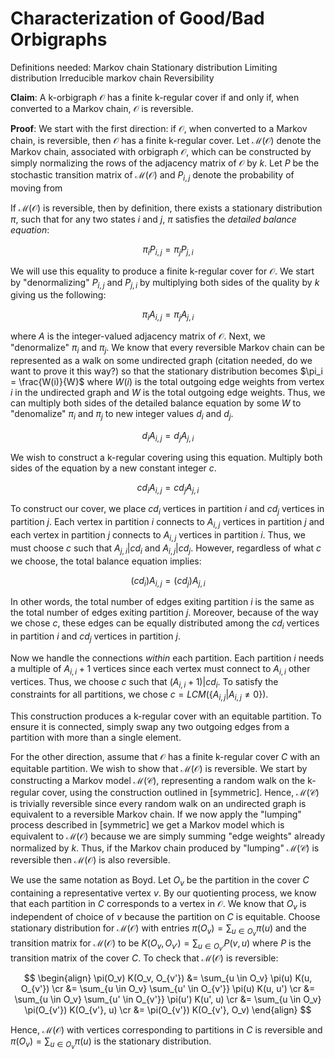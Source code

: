 Characterization of Good/Bad Orbigraphs
=======================================

Definitions needed:
Markov chain
Stationary distribution
Limiting distribution
Irreducible markov chain
Reversibility

**Claim**:
A k-orbigraph $\mathcal{O}$ has a finite k-regular cover if and only if, when converted to a Markov chain, $\mathcal{O}$ is reversible.

**Proof**:
We start with the first direction: if $\mathcal{O}$, when converted to a Markov chain, is reversible, then $\mathcal{O}$ has a finite k-regular cover. Let $\mathcal{M}(\mathcal{O})$ denote the Markov chain, associated with orbigraph $\mathcal{O}$, which can be constructed by simply normalizing the rows of the adjacency matrix of $\mathcal{O}$ by $k$. Let $P$ be the stochastic transition matrix of $\mathcal{M}(\mathcal{O})$ and $P_{i,j}$ denote the probability of moving from 

If $\mathcal{M}(\mathcal{O})$ is reversible, then by definition, there exists a stationary distribution $\pi$, such that for any two states $i$ and $j$, $\pi$ satisfies the $\textit{detailed balance equation}$:

$$
\pi_i P_{i, j} = \pi_j P_{j, i}
$$

We will use this equality to produce a finite k-regular cover for $\mathcal{O}$. We start by "denormalizing" $P_{i,j}$ and $P_{j, i}$ by multiplying both sides of the quality by $k$ giving us the following:

$$
\pi_i A_{i, j} = \pi_j A_{j,i}
$$

where $A$ is the integer-valued adjacency matrix of $\mathcal{O}$. Next, we "denormalize" $\pi_i$ and $\pi_j$. We know that every reversible Markov chain can be represented as a walk on some undirected graph (citation needed, do we want to prove it this way?) so that the stationary distribution becomes $\pi_i = \frac{W(i)}{W}$ where $W(i)$ is the total outgoing edge weights from vertex $i$ in the undirected graph and $W$ is the total outgoing edge weights. Thus, we can multiply both sides of the detailed balance equation by some $W$ to "denomalize" $\pi_i$ and $\pi_j$ to new integer values $d_i$ and $d_j$.

$$
d_i A_{i, j} = d_j A_{j, i}
$$

We wish to construct a k-regular covering using this equation. Multiply both sides of the equation by a new constant integer $c$.

$$
c d_i A_{i, j} = c d_j A_{j, i}
$$

To construct our cover, we place $c d_i$ vertices in partition $i$ and $c d_j$ vertices in partition $j$. Each vertex in partition $i$ connects to $A_{i, j}$ vertices in partition $j$ and each vertex in partition $j$ connects to $A_{i, j}$ vertices in partition $i$. Thus, we must choose $c$ such that $A_{j, i} | c d_i$ and $A_{i, j} | c d_j$. However, regardless of what $c$ we choose, the total balance equation implies:

$$
(c d_i) A_{i, j} = (c d_j) A_{j, i}
$$

In other words, the total number of edges exiting partition $i$ is the same as the total number of edges exiting partition $j$. Moreover, because of the way we chose $c$, these edges can be equally distributed among the $c d_i$ vertices in partition $i$ and $c d_j$ vertices in partition $j$.

Now we handle the connections $\textit{within}$ each partition. Each partition $i$ needs a multiple of $A_{i, i} + 1$ vertices since each vertex must connect to $A_{i, i}$ other vertices. Thus, we choose $c$ such that $(A_{i, i} + 1) | c d_i$. To satisfy the constraints for all partitions, we chose $c = LCM(\lbrace A_{i,j} | A_{i, j} \neq 0 \rbrace)$.

This construction produces a k-regular cover with an equitable partition. To ensure it is connected, simply swap any two outgoing edges from a partition with more than a single element.

For the other direction, assume that $\mathcal{O}$ has a finite k-regular cover $C$ with an equitable partition. We wish to show that $\mathcal{M} ( \mathcal{O} )$ is reversible. We start by constructing a Markov model $\mathcal{M} ( \mathcal{C} )$, representing a random walk on the k-regular cover, using the construction outlined in [symmetric]. Hence, $\mathcal{M} ( \mathcal{C} )$ is trivially reversible since every random walk on an undirected graph is equivalent to a reversible Markov chain. If we now apply the "lumping" process described in [symmetric] we get a Markov model which is equivalent to $\mathcal{M}( \mathcal{O} )$ because we are simply summing "edge weights" already normalized by $k$. Thus, if the Markov chain produced by "lumping" $\mathcal{M} (\mathcal{C})$ is reversible then $\mathcal{M} ( \mathcal{O} )$ is also reversible. 

We use the same notation as Boyd. Let $O_v$ be the partition in the cover $C$ containing a representative vertex $v$. By our quotienting process, we know that each partition in $C$ corresponds to a vertex in $\mathcal{O}$. We know that $O_v$ is independent of choice of $v$ because the partition on $C$ is equitable. Choose stationary distribution for $\mathcal{M} ( \mathcal{O} )$ with entries $\pi(O_v) = \sum_{u \in O_v} \pi(u)$ and the transition matrix for $\mathcal{M} ( \mathcal{O} )$  to be $K(O_v, O_{v'}) = \sum_{u \in O_{v'}} P(v, u)$ where $P$ is the transition matrix of the cover $C$. To check that $\mathcal{M} ( \mathcal{O} )$ is reversible:

$$
\begin{align}
	\pi(O_v) K(O_v, O_{v'}) &= \sum_{u \in O_v} \pi(u) K(u, O_{v'}) \cr
							&= \sum_{u \in O_v} \sum_{u' \in O_{v'}} \pi(u) K(u, u') \cr
							&= \sum_{u \in O_v} \sum_{u' \in O_{v'}} \pi(u') K(u', u) \cr
							&= \sum_{u \in O_v} \pi(O_{v'}) K(O_{v'}, u) \cr
							&= \pi(O_{v'}) K(O_{v'}, O_v)
\end{align}
$$

Hence, $\mathcal{M}( \mathcal{O} )$ with vertices corresponding to partitions in $C$ is reversible and $\pi(O_v) = \sum_{u \in O_v} \pi(u)$ is the stationary distribution.